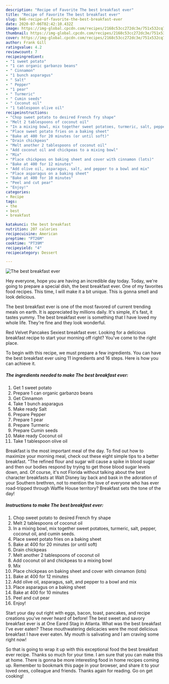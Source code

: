 ```yaml
---
description: "Recipe of Favorite The best breakfast ever"
title: "Recipe of Favorite The best breakfast ever"
slug: 946-recipe-of-favorite-the-best-breakfast-ever
date: 2020-07-06T02:42:10.432Z
image: https://img-global.cpcdn.com/recipes/2168c53cc272dc3e/751x532cq70/the-best-breakfast-ever-recipe-main-photo.jpg
thumbnail: https://img-global.cpcdn.com/recipes/2168c53cc272dc3e/751x532cq70/the-best-breakfast-ever-recipe-main-photo.jpg
cover: https://img-global.cpcdn.com/recipes/2168c53cc272dc3e/751x532cq70/the-best-breakfast-ever-recipe-main-photo.jpg
author: Frank Gill
ratingvalue: 4.2
reviewcount: 7
recipeingredient:
- "1 sweet potato"
- "1 can organic garbanzo beans"
- " Cinnamon"
- "1 bunch asparagus"
- " Salt"
- " Pepper"
- "1 pear"
- " Turmeric"
- " Cumin seeds"
- " Coconut oil"
- "1 tablespoon olive oil"
recipeinstructions:
- "Chop sweet potato to desired French fry shape"
- "Melt 2 tablespoons of coconut oil"
- "In a mixing bowl, mix together sweet potatoes, turmeric, salt, pepper, coconut oil, and cumin seeds."
- "Place sweet potato fries on a baking sheet"
- "Bake at 400 for 20 minutes (or until soft)"
- "Drain chickpeas"
- "Melt another 2 tablespoons of coconut oil"
- "Add coconut oil and chickpeas to a mixing bowl"
- "Mix"
- "Place chickpeas on baking sheet and cover with cinnamon (lots)"
- "Bake at 400 for 12 minutes"
- "Add olive oil, asparagus, salt, and pepper to a bowl and mix"
- "Place asparagus on a baking sheet"
- "Bake at 400 for 10 minutes"
- "Peel and cut pear"
- "Enjoy!"
categories:
- Recipe
tags:
- the
- best
- breakfast

katakunci: the best breakfast 
nutrition: 207 calories
recipecuisine: American
preptime: "PT26M"
cooktime: "PT39M"
recipeyield: "4"
recipecategory: Dessert

---
```



![The best breakfast ever](https://img-global.cpcdn.com/recipes/2168c53cc272dc3e/751x532cq70/the-best-breakfast-ever-recipe-main-photo.jpg)

Hey everyone, hope you are having an incredible day today. Today, we're going to prepare a special dish, the best breakfast ever. One of my favorites food recipes. This time, I will make it a bit unique. This is gonna smell and look delicious.

The best breakfast ever is one of the most favored of current trending meals on earth. It is appreciated by millions daily. It's simple, it's fast, it tastes yummy. The best breakfast ever is something that I have loved my whole life. They're fine and they look wonderful.

Red Velvet Pancakes Sexiest breakfast ever. Looking for a delicious breakfast recipe to start your morning off right? You&#39;ve come to the right place.


To begin with this recipe, we must prepare a few ingredients. You can have the best breakfast ever using 11 ingredients and 16 steps. Here is how you can achieve it.

<!--inarticleads1-->

##### The ingredients needed to make The best breakfast ever:

1. Get 1 sweet potato
1. Prepare 1 can organic garbanzo beans
1. Get  Cinnamon
1. Take 1 bunch asparagus
1. Make ready  Salt
1. Prepare  Pepper
1. Prepare 1 pear
1. Prepare  Turmeric
1. Prepare  Cumin seeds
1. Make ready  Coconut oil
1. Take 1 tablespoon olive oil


Breakfast is the most important meal of the day. To find out how to maximize your morning meal, check out these eight simple tips to a better breakfast. &#34;The refined flour and sugar will cause a spike in blood sugar and then our bodies respond by trying to get those blood sugar levels down, and. Of course, it&#39;s not Florida without talking about the best character breakfasts at Walt Disney lay back and bask in the adoration of your Southern brethren, not to mention the love of everyone who has ever road-tripped through Waffle House territory? Breakfast sets the tone of the day! 

<!--inarticleads2-->

##### Instructions to make The best breakfast ever:

1. Chop sweet potato to desired French fry shape
1. Melt 2 tablespoons of coconut oil
1. In a mixing bowl, mix together sweet potatoes, turmeric, salt, pepper, coconut oil, and cumin seeds.
1. Place sweet potato fries on a baking sheet
1. Bake at 400 for 20 minutes (or until soft)
1. Drain chickpeas
1. Melt another 2 tablespoons of coconut oil
1. Add coconut oil and chickpeas to a mixing bowl
1. Mix
1. Place chickpeas on baking sheet and cover with cinnamon (lots)
1. Bake at 400 for 12 minutes
1. Add olive oil, asparagus, salt, and pepper to a bowl and mix
1. Place asparagus on a baking sheet
1. Bake at 400 for 10 minutes
1. Peel and cut pear
1. Enjoy!


Start your day out right with eggs, bacon, toast, pancakes, and recipe creations you&#39;ve never heard of before! The best sweet and savory breakfast ever is at One Eared Stag in Atlanta. What was the best breakfast I&#39;ve ever eaten? These mouthwatering delicacies were the most delicious breakfast I have ever eaten. My mouth is salivating and I am craving some right now! 

So that is going to wrap it up with this exceptional food the best breakfast ever recipe. Thanks so much for your time. I am sure that you can make this at home. There is gonna be more interesting food in home recipes coming up. Remember to bookmark this page in your browser, and share it to your loved ones, colleague and friends. Thanks again for reading. Go on get cooking!
